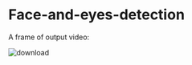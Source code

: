# Face-and-eyes-detection

A frame of output video:

![download](https://github.com/HKJ91/Face-and-eyes-detection/assets/74920157/89e78c52-482b-4a0d-9f16-95724cff2981)
